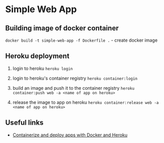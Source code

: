 ﻿# Simple Web App

## Building image of docker container
`docker build -t simple-web-app -f Dockerfile .` - create docker image

## Heroku deployment
1. login to heroku
   `heroku login`
   
2. login to heroku's container registry
   `heroku container:login`
3. build an image and push it to the container registry
   `heroku container:push web -a <name of app on heroku>`
4. release the image to app on heroku
   `heroku container:release web -a <name of app on heroku>`

## Useful links
- [Containerize and deploy apps with Docker and Heroku](https://betterprogramming.pub/how-to-containerize-and-deploy-apps-with-docker-and-heroku-b1c49e5bc070)
